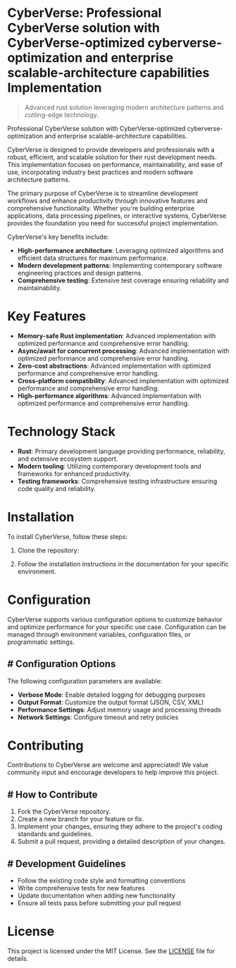 <!-- fallback_CyberVerse_20250803193319_14337 -->

# CyberVerse: Professional CyberVerse solution with CyberVerse-optimized cyberverse-optimization and enterprise scalable-architecture capabilities Implementation
> Advanced rust solution leveraging modern architecture patterns and cutting-edge technology.

Professional CyberVerse solution with CyberVerse-optimized cyberverse-optimization and enterprise scalable-architecture capabilities.

CyberVerse is designed to provide developers and professionals with a robust, efficient, and scalable solution for their rust development needs. This implementation focuses on performance, maintainability, and ease of use, incorporating industry best practices and modern software architecture patterns.

The primary purpose of CyberVerse is to streamline development workflows and enhance productivity through innovative features and comprehensive functionality. Whether you're building enterprise applications, data processing pipelines, or interactive systems, CyberVerse provides the foundation you need for successful project implementation.

CyberVerse's key benefits include:

* **High-performance architecture**: Leveraging optimized algorithms and efficient data structures for maximum performance.
* **Modern development patterns**: Implementing contemporary software engineering practices and design patterns.
* **Comprehensive testing**: Extensive test coverage ensuring reliability and maintainability.

# Key Features

* **Memory-safe Rust implementation**: Advanced implementation with optimized performance and comprehensive error handling.
* **Async/await for concurrent processing**: Advanced implementation with optimized performance and comprehensive error handling.
* **Zero-cost abstractions**: Advanced implementation with optimized performance and comprehensive error handling.
* **Cross-platform compatibility**: Advanced implementation with optimized performance and comprehensive error handling.
* **High-performance algorithms**: Advanced implementation with optimized performance and comprehensive error handling.

# Technology Stack

* **Rust**: Primary development language providing performance, reliability, and extensive ecosystem support.
* **Modern tooling**: Utilizing contemporary development tools and frameworks for enhanced productivity.
* **Testing frameworks**: Comprehensive testing infrastructure ensuring code quality and reliability.

# Installation

To install CyberVerse, follow these steps:

1. Clone the repository:


2. Follow the installation instructions in the documentation for your specific environment.

# Configuration

CyberVerse supports various configuration options to customize behavior and optimize performance for your specific use case. Configuration can be managed through environment variables, configuration files, or programmatic settings.

## # Configuration Options

The following configuration parameters are available:

* **Verbose Mode**: Enable detailed logging for debugging purposes
* **Output Format**: Customize the output format (JSON, CSV, XML)
* **Performance Settings**: Adjust memory usage and processing threads
* **Network Settings**: Configure timeout and retry policies

# Contributing

Contributions to CyberVerse are welcome and appreciated! We value community input and encourage developers to help improve this project.

## # How to Contribute

1. Fork the CyberVerse repository.
2. Create a new branch for your feature or fix.
3. Implement your changes, ensuring they adhere to the project's coding standards and guidelines.
4. Submit a pull request, providing a detailed description of your changes.

## # Development Guidelines

* Follow the existing code style and formatting conventions
* Write comprehensive tests for new features
* Update documentation when adding new functionality
* Ensure all tests pass before submitting your pull request

# License

This project is licensed under the MIT License. See the [LICENSE](https://github.com/xgek/CyberVerse/blob/main/LICENSE) file for details.
